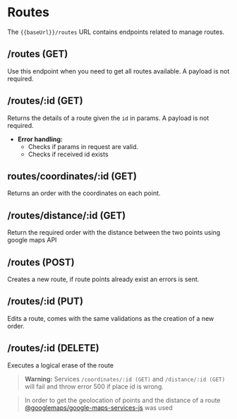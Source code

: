 

# Routes

The `{{baseUrl}}/routes` URL contains endpoints related to manage routes.


## /routes (GET)

  Use this endpoint when you need to get all routes available. A payload is not required.

## /routes/:id (GET)

Returns the details of a route given the `id` in params. A payload is not required.


- **Error handling:**
  - Checks if params in request are valid.
  - Checks if received id exists

 ##  routes/coordinates/:id (GET)
  Returns an order with the coordinates on each point.

## /routes/distance/:id (GET)
 Return the required order with the distance between the two points using google maps API
## /routes (POST)
 Creates a new route, if route points already exist an errors is sent.
## /routes/:id (PUT)
 Edits a route, comes with the same validations as the creation of a new order.
## /routes/:id (DELETE)
 Executes a logical erase of the route

  
  
> **Warning:** Services `/coordinates/:id (GET)` and `/distance/:id (GET)` will fail and throw error 500 if place id is wrong.

> In order to get the geolocation of points and the distance of a route [@googlemaps/google-maps-services-js][npm-maps] was used

[npm-maps]: https://www.npmjs.com/package/@googlemaps/google-maps-services-js
